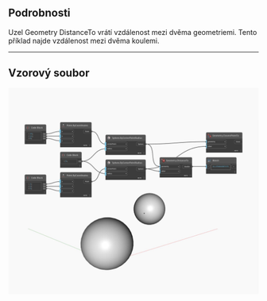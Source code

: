 ## Podrobnosti
Uzel Geometry DistanceTo vrátí vzdálenost mezi dvěma geometriemi. Tento příklad najde vzdálenost mezi dvěma koulemi.
___
## Vzorový soubor

![DistanceTo](./Autodesk.DesignScript.Geometry.Geometry.DistanceTo_img.jpg)

